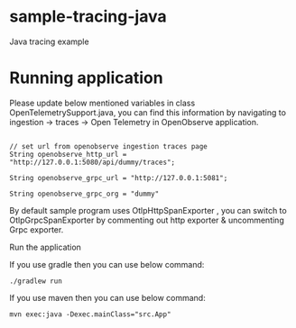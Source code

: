 # sample-tracing-java
Java tracing example 

# Running application
Please update below mentioned variables in class OpenTelemetrySupport.java, you can find this information by navigating to ingestion -> traces -> Open Telemetry in OpenObserve application.

``` String creds = "Basic YUBhLmNvbTph";

// set url from openobserve ingestion traces page
String openobserve_http_url = "http://127.0.0.1:5080/api/dummy/traces";

String openobserve_grpc_url = "http://127.0.0.1:5081";

String openobserve_grpc_org = "dummy" 
```

By default sample program uses OtlpHttpSpanExporter , you can switch to OtlpGrpcSpanExporter by commenting out http exporter & uncommenting Grpc exporter.

Run the application

If you use gradle then you can use below command:

```shell
./gradlew run
``` 

If you use maven then you can use below command:

```shell
mvn exec:java -Dexec.mainClass="src.App"
```
